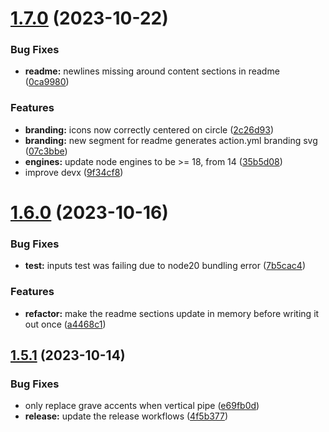 # [1.7.0](https://github.com/bitflight-devops/github-action-readme-generator/compare/v1.6.0...v1.7.0) (2023-10-22)


### Bug Fixes

* **readme:** newlines missing around content sections in readme ([0ca9980](https://github.com/bitflight-devops/github-action-readme-generator/commit/0ca99809b643d5e82958dda81c6db5d7bdb1c423))


### Features

* **branding:** icons now correctly centered on circle ([2c26d93](https://github.com/bitflight-devops/github-action-readme-generator/commit/2c26d93f8452d77bf8516260f6fcfd45196e9590))
* **branding:** new segment for readme generates action.yml branding svg ([07c3bbe](https://github.com/bitflight-devops/github-action-readme-generator/commit/07c3bbecc903787613d3ffcae016673785b1016d))
* **engines:** update node engines to be >= 18, from 14 ([35b5d08](https://github.com/bitflight-devops/github-action-readme-generator/commit/35b5d089a2cb83cdf6bfe88a2bc45cf6aba90a12))
* improve devx ([9f34cf8](https://github.com/bitflight-devops/github-action-readme-generator/commit/9f34cf8926303b84d2040ddb072ebe6bb6f9820d))

# [1.6.0](https://github.com/bitflight-devops/github-action-readme-generator/compare/v1.5.1...v1.6.0) (2023-10-16)


### Bug Fixes

* **test:** inputs test was failing due to node20 bundling error ([7b5cac4](https://github.com/bitflight-devops/github-action-readme-generator/commit/7b5cac4d69c8fad291e374b3140a230dcf8ba358))


### Features

* **refactor:** make the readme sections update in memory before writing it out once ([a4468c1](https://github.com/bitflight-devops/github-action-readme-generator/commit/a4468c1bc0bf7c744402a4904baa87f2eec9f36e))

## [1.5.1](https://github.com/bitflight-devops/github-action-readme-generator/compare/v1.5.0...v1.5.1) (2023-10-14)


### Bug Fixes

* only replace grave accents when vertical pipe ([e69fb0d](https://github.com/bitflight-devops/github-action-readme-generator/commit/e69fb0d2f3ccb197367f59c75ba87dd571cc2227))
* **release:** update the release workflows ([4f5b377](https://github.com/bitflight-devops/github-action-readme-generator/commit/4f5b377941793318606657fa6d9f1e56d91bb41c))
